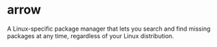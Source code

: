 # arrow
A Linux-specific package manager that lets you search and find missing packages at any time, regardless of your Linux distribution.
